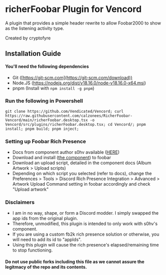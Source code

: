 # richerFoobar Plugin for Vencord
A plugin that provides a simple header rewrite to allow Foobar2000 to show as the listening activity type.

Created by cryptofyre 

## Installation Guide

#### You'll need the following dependencies
- Git ([https://git-scm.com](https://git-scm.com/download))
- Node.JS (https://nodejs.org/dist/v18.16.0/node-v18.16.0-x64.msi)
- pnpm (Install with `npm install -g pnpm`)

### Run the following in Powershell
```
git clone https://github.com/Vendicated/Vencord; curl https://raw.githubusercontent.com/calzonees/RicherFoobar-Vencord/main/richerFoobar.desktop.tsx -o Vencord/src/plugins/richerFoobar.desktop.tsx; cd Vencord/; pnpm install; pnpm build; pnpm inject;
```

### Setting up Foobar Rich Presence
- Docs from component author s0hv available ([HERE](https://s0hv.github.io/foo_discord_rich/))
- Download and install ([the component](https://github.com/s0hv/foo_discord_rich/releases/latest)) to foobar
- Download an upload script, detailed in the component docs (Album Artwork > Upload scripts)
- Depending on which script you selected (refer to docs), change the Preferences > Tools > Discord Rich Presence Integration > Advanced > Artwork Upload Command setting in foobar accordingly and check "Upload artwork"

### Disclaimers
- I am in no way, shape, or form a Discord modder. I simply swapped the app ids from the original plugin.
- Therefore, unmodified, this plugin is intended to only work with s0hv's component.
- If you are using a custom fb2k rich presence solution or otherwise, you will need to add its id to "appIds".
- Using this plugin will cause the rich presence's elapsed/remaining time to stop functioning.

#### Do not use public forks including this file as we cannot assure the legitmacy of the repo and its contents.
